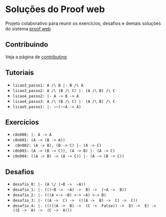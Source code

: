 # Soluções do Proof web

Projeto colaborativo para reunir os exercícios, desafios e demais soluções do sistema [proof web](http://lolita.dimap.ufrn.br/proofweb/)


## Contribuindo

Veja a página de [contributing](https://github.com/itepifanio/proof-web/blob/master/CONTRIBUTING.md)

## Tutoriais

- ` licao3_passo1: A /\ B |- B /\ A `
- ` licao3_passo2: A /\ (B /\ C) |- (A /\ B) /\ C `
- ` licao4_passo2: |- A -> B -> A `
- ` licao4_passo3: A /\ (B /\ C) |- (A /\ B) /\ C `
- ` licao5_passo1: |- ~~(~~A -> A) `

## Exercícios

- ` c0n000: |- A -> A `
- ` c0n001: (A -> (B -> A)) `
- ` c0n002: (A -> B), (B -> C) |- (A -> C)`
- ` c0n003: (A -> (B -> C)), (A -> B) |- (A -> C) `
- ` c0n004: ((A -> B) -> (A -> C)) |- (A -> (B -> C)) `

## Desafios

- ` desafio_0: |- (A \/ (~B ->  ~A)) `
- ` desafio_1: |- (((~B ->  ~A) ->  B) ->  (~A ->  B)) `
- ` desafio_2: |- (((A <-> ~B) <-> ~A) <-> B) `
- ` desafio_3: |- ((A ->  C) ->  (((A ->  B) ->  C) ->  C)) `
- ` desafio_4: |- (((((A ->  B) ->  (C ->  False)) ->  D) ->  E) ->  ((E ->  A) ->  (C ->  A))) `
